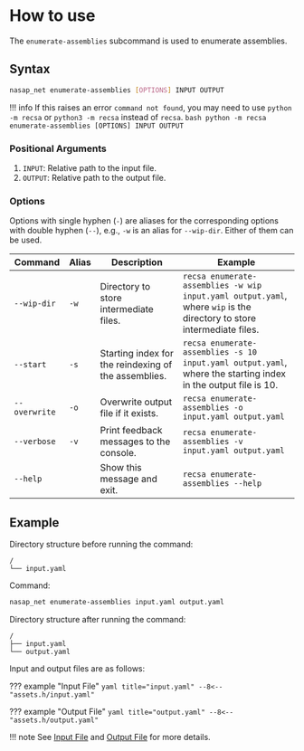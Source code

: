 # How to use

The `enumerate-assemblies` subcommand is used to enumerate assemblies.

## Syntax

```bash
nasap_net enumerate-assemblies [OPTIONS] INPUT OUTPUT
```

!!! info
    If this raises an error `command not found`, you may need to use `python -m recsa` or `python3 -m recsa` instead of `recsa`.
    ```bash
    python -m recsa enumerate-assemblies [OPTIONS] INPUT OUTPUT
    ```

### Positional Arguments
1. `INPUT`: Relative path to the input file.
2. `OUTPUT`: Relative path to the output file.

### Options
Options with single hyphen (`-`) are aliases for the corresponding options with double hyphen (`--`), e.g., `-w` is an alias for `--wip-dir`. Either of them can be used.

Command | Alias | Description | Example
--- | --- | --- | ---
`--wip-dir` | `-w` | Directory to store intermediate files. | `recsa enumerate-assemblies -w wip input.yaml output.yaml`, where `wip` is the directory to store intermediate files.
`--start` | `-s` | Starting index for the reindexing of the assemblies. | `recsa enumerate-assemblies -s 10 input.yaml output.yaml`, where the starting index in the output file is 10.
`--overwrite` | `-o` | Overwrite output file if it exists. | `recsa enumerate-assemblies -o input.yaml output.yaml`
`--verbose` | `-v` | Print feedback messages to the console. | `recsa enumerate-assemblies -v input.yaml output.yaml`
`--help` | | Show this message and exit. | `recsa enumerate-assemblies --help`

## Example

Directory structure before running the command:
```
/
└── input.yaml
```

Command:
```bash
nasap_net enumerate-assemblies input.yaml output.yaml
```

Directory structure after running the command:
```
/
├── input.yaml
└── output.yaml
```

Input and output files are as follows:

??? example "Input File"
    ``` yaml title="input.yaml"
    --8<-- "assets.h/input.yaml"
    ```

??? example "Output File"
    ``` yaml title="output.yaml"
    --8<-- "assets.h/output.yaml"
    ```

!!! note
    See [Input File](input.md) and [Output File](output.md) for more details.
